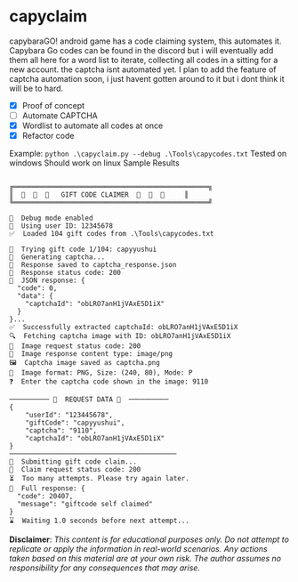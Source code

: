 # capyclaim
capybaraGO! android game has a code claiming system, this automates it. Capybara Go codes can be found in the discord but i will eventually add them all here for a word list to iterate, collecting all codes in a sitting for a new account. the captcha isnt automated yet. I plan to add the feature of captcha automation soon, i just havent gotten around to it but i dont think it will be to hard.

- [x] Proof of concept
- [ ] Automate CAPTCHA
- [x] Wordlist to automate all codes at once
- [x] Refactor code

Example:
`python .\capyclaim.py --debug .\Tools\capycodes.txt`
Tested on windows
Should work on linux
Sample Results
```

╔═════════════════════════════════════════════════╗
║  🎁  🎁  🎁   GIFT CODE CLAIMER  🎁  🎁  🎁     ║
╚═════════════════════════════════════════════════╝

🐞  Debug mode enabled
🐞  Using user ID: 12345678
✅  Loaded 104 gift codes from .\Tools\capycodes.txt

🎁  Trying gift code 1/104: capyyushui
🤖  Generating captcha...
🐞  Response saved to captcha_response.json
🐞  Response status code: 200
🐞  JSON response: {
  "code": 0,
  "data": {
    "captchaId": "obLRO7anH1jVAxE5D1iX"
  }
}...
✅  Successfully extracted captchaId: obLRO7anH1jVAxE5D1iX
🔍  Fetching captcha image with ID: obLRO7anH1jVAxE5D1iX
🐞  Image request status code: 200
🐞  Image response content type: image/png
🖼️  Captcha image saved as captcha.png
🐞  Image format: PNG, Size: (240, 80), Mode: P
❓  Enter the captcha code shown in the image: 9110

────────── 🐞  REQUEST DATA 🐞  ──────────
{
    "userId": "123445678",
    "giftCode": "capyyushui",
    "captcha": "9110",
    "captchaId": "obLRO7anH1jVAxE5D1iX"
}
──────────────────────────────────────────
🔑  Submitting gift code claim...
🐞  Claim request status code: 200
⏳  Too many attempts. Please try again later.
🐞  Full response: {
  "code": 20407,
  "message": "giftcode self claimed"
}
⌛  Waiting 1.0 seconds before next attempt...
```

**Disclaimer**: *This content is for educational purposes only. Do not attempt to replicate or apply the information in real-world scenarios. Any actions taken based on this material are at your own risk. The author assumes no responsibility for any consequences that may arise.*
